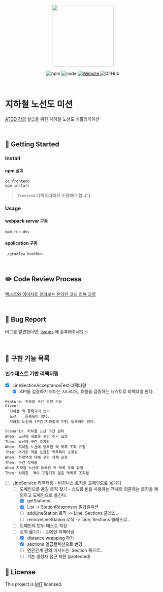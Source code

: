 <p align="center">
    <img width="200px;" src="https://raw.githubusercontent.com/woowacourse/atdd-subway-admin-frontend/master/images/main_logo.png"/>
</p>
<p align="center">
  <img alt="npm" src="https://img.shields.io/badge/npm-%3E%3D%205.5.0-blue">
  <img alt="node" src="https://img.shields.io/badge/node-%3E%3D%209.3.0-blue">
  <a href="https://edu.nextstep.camp/c/R89PYi5H" alt="nextstep atdd">
    <img alt="Website" src="https://img.shields.io/website?url=https%3A%2F%2Fedu.nextstep.camp%2Fc%2FR89PYi5H">
  </a>
  <img alt="GitHub" src="https://img.shields.io/github/license/next-step/atdd-subway-service">
</p>

<br>

# 지하철 노선도 미션
[ATDD 강의](https://edu.nextstep.camp/c/R89PYi5H) 실습을 위한 지하철 노선도 애플리케이션

<br>

## 🚀 Getting Started

### Install
#### npm 설치
```
cd frontend
npm install
```
> `frontend` 디렉토리에서 수행해야 합니다.

### Usage
#### webpack server 구동
```
npm run dev
```
#### application 구동
```
./gradlew bootRun
```
<br>

## ✏️ Code Review Process
[텍스트와 이미지로 살펴보는 온라인 코드 리뷰 과정](https://github.com/next-step/nextstep-docs/tree/master/codereview)

<br>

## 🐞 Bug Report

버그를 발견한다면, [Issues](https://github.com/next-step/atdd-subway-service/issues) 에 등록해주세요 :)

<br>

## 🚩 구현 기능 목록
### 인수테스트 기반 리팩터링
- [x] LineSectionAcceptanceTest 리팩터링
    - [x] API를 검증하기 보다는 시나리오, 흐름을 검증하는 테스트로 리팩터링 한다.
```
Feature: 지하철 구간 관련 기능
Given:
  지하철 역 등록되어 있다.
  노선 	등록되어 있다.
  지하철 노선에 1구간(지하철역 2개) 등록되어 있다.

Scenario: 지하철 노선 구간 관리
When: 노선에 새로운 구간 추가 요청
Then: 노선에 구간 추가됨
When: 지하철 노선에 등록된 역 목록 조회 요청
Then: 추가한 역을 포함한 역목록이 조회됨
When: 하행역에 대해 구간 삭제 요청
Then: 구간 삭제됨
When 지하철 노선에 등록된 역 목록 조회 요청
Then: 삭제한  역이 포함되지 않은 역목록 조회됨

```  
- [ ] LineService 리팩터링 - 비지니스 로직을 도메인으로 옮기기
    - [ ] 도메인으로 옮길 로직 찾기 - 스프링 빈을 사용하는 객체와 의존하는 로직을 제외하고 도메인으로 옮긴다.
        - [x] getStations
        - [x] List<StationResponse> -> StationResponses 일급컬렉션
        - [ ] addLineStation 로직 -> Line, Sections 클래스..
        - [ ] removeLineStation 로직 -> Line, Sections 클래스로..
    - [ ] 도메인의 단위 테스트 작성
    - [ ] 로직 옮기기 - 도메인 리팩터링
        - [x]  distance wrapping 하기
        - [x] sections 일급컬렉션으로 변경
        - [ ] 연관관계 편의 메서드는. Section 쪽으로..
        - [ ] 기본 생성자 접근 제한 (protected)

## 📝 License

This project is [MIT](https://github.com/next-step/atdd-subway-service/blob/master/LICENSE.md) licensed.
